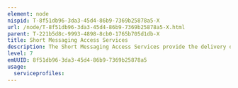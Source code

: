 ```yaml
---
element: node
nispid: T-8f51db96-3da3-45d4-86b9-7369b25878a5-X
url: /node/T-8f51db96-3da3-45d4-86b9-7369b25878a5-X.html
parent: T-221b5d8c-9993-4898-8cb0-1765b705d1db-X
title: Short Messaging Access Services
description: The Short Messaging Access Services provide the delivery or exchange of formatted, free text short messages, over a man-machine interface (e.g. a keyboard) or machine-machine interface (digital interface). The user interface (device) is part of the service.
level: 7
emUUID: 8f51db96-3da3-45d4-86b9-7369b25878a5
usage:
  serviceprofiles:
---
```

